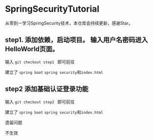 # SpringSecurityTutorial
从零到一学习SpringSecurity技术，本仓库会持续更新，感谢Star。

## step1. 添加依赖，启动项目。 输入用户名密码进入HelloWorld页面。  

输入  ```git checkout step1 ``` 即可前往

建立了 ```spring boot``` ```spring security```和```index.html```

## step2 添加基础认证登录功能

输入  ```git checkout step2 ``` 即可前往

建立了 ```spring boot``` ```spring security```和```index.html```

遗留问题  <div sec:authorize="!isAuthenticated()">不生效